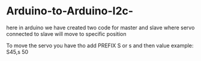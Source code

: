 # Arduino-to-Arduino-I2c-
here in arduino we have created two code for master and slave 
where servo connected to slave will move to specific position

To move the servo you have tho add PREFIX S or s and then value 
example: S45,s 50 